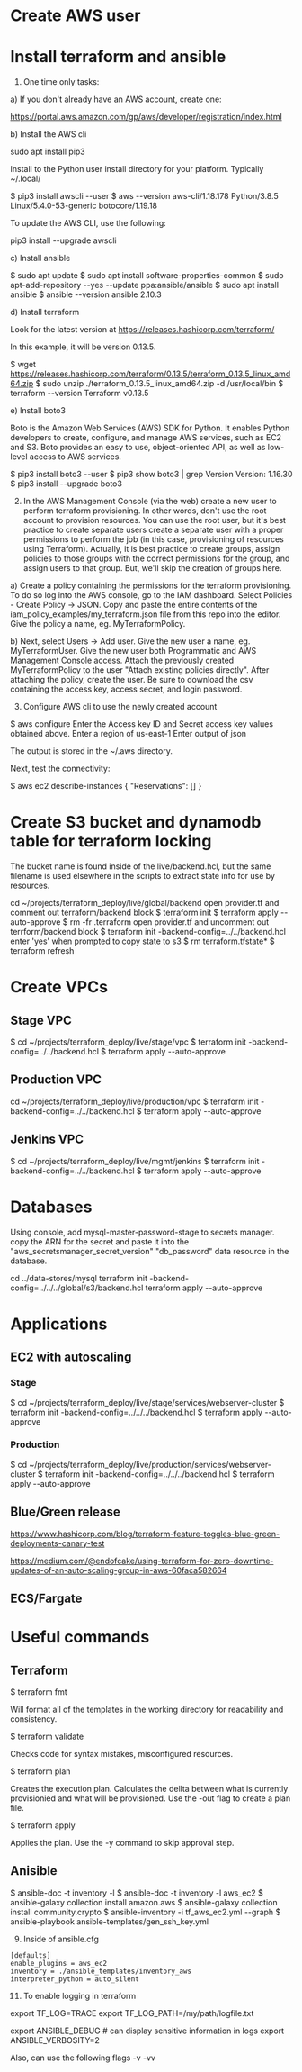 # Create AWS user

# Install terraform and ansible
1) One time only tasks: 

a) If you don't already have an AWS account, create one:

https://portal.aws.amazon.com/gp/aws/developer/registration/index.html

b) Install the AWS cli 

sudo apt install pip3

Install to the Python user install directory for your platform. Typically ~/.local/

$ pip3 install awscli --user
$ aws --version
aws-cli/1.18.178 Python/3.8.5 Linux/5.4.0-53-generic botocore/1.19.18

To update the AWS CLI, use the following:

pip3 install --upgrade awscli

c) Install ansible

$ sudo apt update
$ sudo apt install software-properties-common
$ sudo apt-add-repository --yes --update ppa:ansible/ansible
$ sudo apt install ansible
$ ansible --version
ansible 2.10.3

d) Install terraform

Look for the latest version at https://releases.hashicorp.com/terraform/ 

In this example, it will be version 0.13.5. 

$ wget https://releases.hashicorp.com/terraform/0.13.5/terraform_0.13.5_linux_amd64.zip
$ sudo unzip ./terraform_0.13.5_linux_amd64.zip -d /usr/local/bin
$ terraform --version
Terraform v0.13.5

e) Install boto3

Boto is the Amazon Web Services (AWS) SDK for Python. It enables Python developers to create, configure, and manage AWS services, such as EC2 and S3. Boto provides an easy to use, object-oriented API, as well as low-level access to AWS services.

$ pip3 install boto3 --user
$ pip3 show boto3 | grep Version
Version: 1.16.30
$ pip3 install --upgrade boto3

2) In the AWS Management Console (via the web) create a new user to perform terraform provisioning. In other words, don't use the root account to provision resources. You can use the root user, but it's best practice to create separate users create a separate user with a proper permissions to perform the job (in this case, provisioning of resources using Terraform). Actually, it is best practice to create groups, assign policies to those groups with the correct permissions for the group, and assign users to that group. But, we'll skip the creation of groups here.

a) Create a policy containing the permissions for the terraform provisioning. To do so log into the AWS console, go to the IAM dashboard. Select Policies - Create Policy -> JSON. Copy and paste the entire contents of the iam_policy_examples/my_terraform.json file from this repo into the editor. Give the policy a name, eg. MyTerraformPolicy.

b) Next, select Users -> Add user. Give the new user a name, eg. MyTerraformUser. Give the new user both Programmatic and AWS Management Console access. Attach the previously created MyTerraformPolicy to the user "Attach existing policies directly". After attaching the policy, create the user. Be sure to download the csv containing the access key, access secret, and login password.

3) Configure AWS cli to use the newly created account

$ aws configure
Enter the Access key ID and Secret access key values obtained above.
Enter a region of us-east-1
Enter output of json

The output is stored in the ~/.aws directory.

Next, test the connectivity: 

$ aws ec2 describe-instances
{
    "Reservations": []
}

# Create S3 bucket and dynamodb table for terraform locking

The bucket name is found inside of the live/backend.hcl, but the same filename is used elsewhere in the scripts to extract state info for use by resources.

cd ~/projects/terraform_deploy/live/global/backend
open provider.tf and comment out terraform/backend block
$ terraform init
$ terraform apply --auto-approve
$ rm -fr .terraform
open provider.tf and uncomment out terrform/backend block
$ terraform init -backend-config=../../backend.hcl
enter 'yes' when prompted to copy state to s3
$ rm terraform.tfstate* 
$ terraform refresh

# Create VPCs
## Stage VPC
$ cd ~/projects/terraform_deploy/live/stage/vpc
$ terraform init -backend-config=../../backend.hcl
$ terraform apply --auto-approve

## Production VPC
cd ~/projects/terraform_deploy/live/production/vpc
$ terraform init -backend-config=../../backend.hcl
$ terraform apply --auto-approve

## Jenkins VPC
$ cd ~/projects/terraform_deploy/live/mgmt/jenkins
$ terraform init -backend-config=../../backend.hcl
$ terraform apply --auto-approve

# Databases

Using console, add mysql-master-password-stage to secrets manager.
copy the ARN for the secret and paste it into the "aws_secretsmanager_secret_version" "db_password" data resource in the database.

cd ../data-stores/mysql
terraform init -backend-config=../../../global/s3/backend.hcl
terraform apply --auto-approve

# Applications

## EC2 with autoscaling

### Stage
$ cd ~/projects/terraform_deploy/live/stage/services/webserver-cluster
$ terraform init -backend-config=../../../backend.hcl
$ terraform apply --auto-approve

### Production
$ cd ~/projects/terraform_deploy/live/production/services/webserver-cluster
$ terraform init -backend-config=../../../backend.hcl
$ terraform apply --auto-approve

## Blue/Green release

https://www.hashicorp.com/blog/terraform-feature-toggles-blue-green-deployments-canary-test

https://medium.com/@endofcake/using-terraform-for-zero-downtime-updates-of-an-auto-scaling-group-in-aws-60faca582664

## ECS/Fargate

# Useful commands

## Terraform
$ terraform fmt

Will format all of the templates in the working directory for readability and consistency.

$ terraform validate

Checks code for syntax mistakes, misconfigured resources.

$ terraform plan

Creates the execution plan. Calculates the dellta between what is currently provisionied and what will be provisioned. Use the -out flag to create a plan file.

$ terraform apply

Applies the plan. Use the -y command to skip approval step.


## Anisible

$ ansible-doc -t inventory -l
$ ansible-doc -t inventory -l aws_ec2
$ ansible-galaxy collection install amazon.aws
$ ansible-galaxy collection install community.crypto
$ ansible-inventory -i tf_aws_ec2.yml --graph
$ ansible-playbook ansible-templates/gen_ssh_key.yml

9) Inside of ansible.cfg

```
[defaults]
enable_plugins = aws_ec2
inventory = ./ansible_templates/inventory_aws
interpreter_python = auto_silent 
```

11) To enable logging in terraform

export TF_LOG=TRACE
export TF_LOG_PATH=/my/path/logfile.txt

export ANSIBLE_DEBUG # can display sensitive information in logs
export ANSIBLE_VERBOSITY=2

Also, can use the following flags
-v 
-vv
